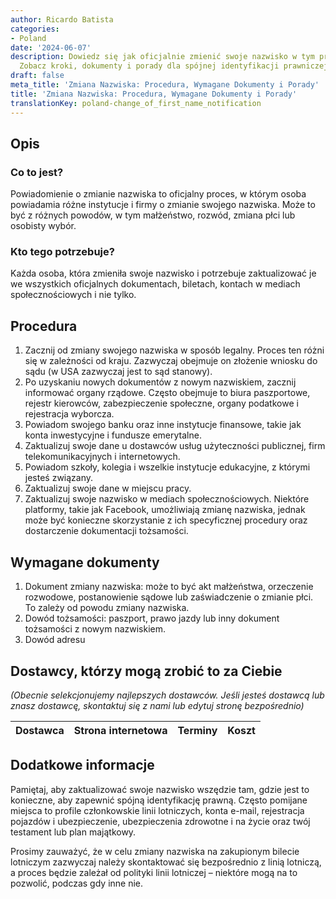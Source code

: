 ```yaml
---
author: Ricardo Batista
categories:
- Poland
date: '2024-06-07'
description: Dowiedz się jak oficjalnie zmienić swoje nazwisko w tym przewodniku.
  Zobacz kroki, dokumenty i porady dla spójnej identyfikacji prawniczej w tym procesie.
draft: false
meta_title: 'Zmiana Nazwiska: Procedura, Wymagane Dokumenty i Porady'
title: 'Zmiana Nazwiska: Procedura, Wymagane Dokumenty i Porady'
translationKey: poland-change_of_first_name_notification
---
```



## Opis
### Co to jest?
Powiadomienie o zmianie nazwiska to oficjalny proces, w którym osoba powiadamia różne instytucje i firmy o zmianie swojego nazwiska. Może to być z różnych powodów, w tym małżeństwo, rozwód, zmiana płci lub osobisty wybór.

### Kto tego potrzebuje?
Każda osoba, która zmieniła swoje nazwisko i potrzebuje zaktualizować je we wszystkich oficjalnych dokumentach, biletach, kontach w mediach społecznościowych i nie tylko.

## Procedura
1. Zacznij od zmiany swojego nazwiska w sposób legalny. Proces ten różni się w zależności od kraju. Zazwyczaj obejmuje on złożenie wniosku do sądu (w USA zazwyczaj jest to sąd stanowy).
2. Po uzyskaniu nowych dokumentów z nowym nazwiskiem, zacznij informować organy rządowe. Często obejmuje to biura paszportowe, rejestr kierowców, zabezpieczenie społeczne, organy podatkowe i rejestracja wyborcza.
3. Powiadom swojego banku oraz inne instytucje finansowe, takie jak konta inwestycyjne i fundusze emerytalne.
4. Zaktualizuj swoje dane u dostawców usług użyteczności publicznej, firm telekomunikacyjnych i internetowych.
5. Powiadom szkoły, kolegia i wszelkie instytucje edukacyjne, z którymi jesteś związany.
6. Zaktualizuj swoje dane w miejscu pracy.
7. Zaktualizuj swoje nazwisko w mediach społecznościowych. Niektóre platformy, takie jak Facebook, umożliwiają zmianę nazwiska, jednak może być konieczne skorzystanie z ich specyficznej procedury oraz dostarczenie dokumentacji tożsamości.

## Wymagane dokumenty
1. Dokument zmiany nazwiska: może to być akt małżeństwa, orzeczenie rozwodowe, postanowienie sądowe lub zaświadczenie o zmianie płci. To zależy od powodu zmiany nazwiska.
2. Dowód tożsamości: paszport, prawo jazdy lub inny dokument tożsamości z nowym nazwiskiem.
3. Dowód adresu

## Dostawcy, którzy mogą zrobić to za Ciebie

_(Obecnie selekcjonujemy najlepszych dostawców. Jeśli jesteś dostawcą lub znasz dostawcę, skontaktuj się z nami lub edytuj stronę bezpośrednio)_

| Dostawca        |     Strona internetowa  |     Terminy     |       Koszt      |
| --------------- | --------------- |  :-------------: | :-------------: |

## Dodatkowe informacje
Pamiętaj, aby zaktualizować swoje nazwisko wszędzie tam, gdzie jest to konieczne, aby zapewnić spójną identyfikację prawną. Często pomijane miejsca to profile członkowskie linii lotniczych, konta e-mail, rejestracja pojazdów i ubezpieczenie, ubezpieczenia zdrowotne i na życie oraz twój testament lub plan majątkowy.

Prosimy zauważyć, że w celu zmiany nazwiska na zakupionym bilecie lotniczym zazwyczaj należy skontaktować się bezpośrednio z linią lotniczą, a proces będzie zależał od polityki linii lotniczej – niektóre mogą na to pozwolić, podczas gdy inne nie.